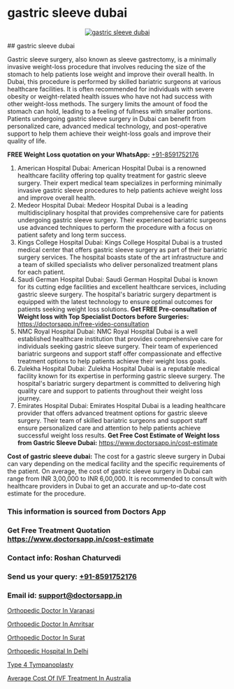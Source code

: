 # gastric sleeve dubai

<p align="center">
  <a href="https://doctorsapp.in/uploads/treatment_image/mechanism%20of%20action.jpg">
    <img src="https://doctorsapp.in/treatment/intragastric-balloon" alt="gastric sleeve dubai">
  </a>
</p>
## gastric sleeve dubai

Gastric sleeve surgery, also known as sleeve gastrectomy, is a minimally invasive weight-loss procedure that involves reducing the size of the stomach to help patients lose weight and improve their overall health. In Dubai, this procedure is performed by skilled bariatric surgeons at various healthcare facilities. It is often recommended for individuals with severe obesity or weight-related health issues who have not had success with other weight-loss methods. The surgery limits the amount of food the stomach can hold, leading to a feeling of fullness with smaller portions. Patients undergoing gastric sleeve surgery in Dubai can benefit from personalized care, advanced medical technology, and post-operative support to help them achieve their weight-loss goals and improve their quality of life.

**FREE Weight Loss quotation on your WhatsApp:**  [+91-8591752176](https://api.whatsapp.com/send?phone=8591752176)

1) American Hospital Dubai:
American Hospital Dubai is a renowned healthcare facility offering top quality treatment for gastric sleeve surgery. Their expert medical team specializes in performing minimally invasive gastric sleeve procedures to help patients achieve weight loss and improve overall health.
2) Medeor Hospital Dubai:
Medeor Hospital Dubai is a leading multidisciplinary hospital that provides comprehensive care for patients undergoing gastric sleeve surgery. Their experienced bariatric surgeons use advanced techniques to perform the procedure with a focus on patient safety and long term success.
3) Kings College Hospital Dubai:
Kings College Hospital Dubai is a trusted medical center that offers gastric sleeve surgery as part of their bariatric surgery services. The hospital boasts state of the art infrastructure and a team of skilled specialists who deliver personalized treatment plans for each patient.
4) Saudi German Hospital Dubai:
Saudi German Hospital Dubai is known for its cutting edge facilities and excellent healthcare services, including gastric sleeve surgery. The hospital's bariatric surgery department is equipped with the latest technology to ensure optimal outcomes for patients seeking weight loss solutions.
**Get FREE Pre-consultation of Weight loss with Top Specialist Doctors before Surgeries:** https://doctorsapp.in/free-video-consultation
5) NMC Royal Hospital Dubai:
NMC Royal Hospital Dubai is a well established healthcare institution that provides comprehensive care for individuals seeking gastric sleeve surgery. Their team of experienced bariatric surgeons and support staff offer compassionate and effective treatment options to help patients achieve their weight loss goals.
6) Zulekha Hospital Dubai:
Zulekha Hospital Dubai is a reputable medical facility known for its expertise in performing gastric sleeve surgery. The hospital's bariatric surgery department is committed to delivering high quality care and support to patients throughout their weight loss journey.
7) Emirates Hospital Dubai:
Emirates Hospital Dubai is a leading healthcare provider that offers advanced treatment options for gastric sleeve surgery. Their team of skilled bariatric surgeons and support staff ensure personalized care and attention to help patients achieve successful weight loss results.
**Get Free Cost Estimate of Weight loss from Gastric Sleeve Dubai:** https://www.doctorsapp.in/cost-estimate

**Cost of gastric sleeve dubai:**
The cost for a gastric sleeve surgery in Dubai can vary depending on the medical facility and the specific requirements of the patient. On average, the cost of gastric sleeve surgery in Dubai can range from INR 3,00,000 to INR 6,00,000. It is recommended to consult with healthcare providers in Dubai to get an accurate and up-to-date cost estimate for the procedure.

### This information is sourced from Doctors App 
### Get Free Treatment Quotation https://www.doctorsapp.in/cost-estimate
### Contact info: Roshan Chaturvedi 
### Send us your query: [+91-8591752176](https://api.whatsapp.com/send?phone=8591752176) 
### Email id: support@doctorsapp.in

[Orthopedic Doctor In Varanasi](https://www.linkedin.com/pulse/orthopedic-doctor-varanasi-acl-tear-treatment-mtwhe?trackingId=t41j%2BFoLBVl8S2Q%2BBf3WiA%3D%3D&lipi=urn%3Ali%3Apage%3Ad_flagship3_company_admin%3BxUBWLKzDRA2fVBqJ%2Fp%2FTnw%3D%3D)

[Orthopedic Doctor In Amritsar](https://www.linkedin.com/pulse/orthopedic-doctor-amritsar-knee-replacement-treatment-zbuse?trackingId=VTrweZ%2BKGkgUDrvIs0AwnA%3D%3D&lipi=urn%3Ali%3Apage%3Ad_flagship3_company_admin%3B%2FMzkEXxJRqGf2zEVBOlEsA%3D%3D)

[Orthopedic Doctor In Surat](https://medium.com/@akashbhatt14/orthopedic-doctor-in-surat-1ea698556218)

[Orthopedic Hospital In Delhi](https://medium.com/@manish632504/orthopedic-hospital-in-delhi-4f47646f04db)

[Type 4 Tympanoplasty](https://doctors-apps.github.io/doctorsapp/type-4-tympanoplasty)

[Average Cost Of IVF Treatment In Australia](https://doctors-apps.github.io/doctorsapp/average-cost-of-ivf-treatment-in-australia)

